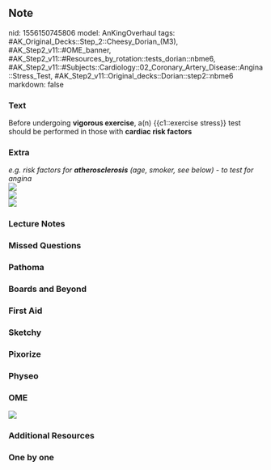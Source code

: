 ## Note
nid: 1556150745806
model: AnKingOverhaul
tags: #AK_Original_Decks::Step_2::Cheesy_Dorian_(M3), #AK_Step2_v11::#OME_banner, #AK_Step2_v11::#Resources_by_rotation::tests_dorian::nbme6, #AK_Step2_v11::#Subjects::Cardiology::02_Coronary_Artery_Disease::Angina::Stress_Test, #AK_Step2_v11::Original_decks::Dorian::step2::nbme6
markdown: false

### Text
Before undergoing <b>vigorous exercise</b>, a(n) {{c1::exercise
stress}} test should be performed in those with <b>cardiac risk
factors</b>

### Extra
<div>
  <i>e.g. risk factors for <b>atherosclerosis</b> (age, smoker, see
  below) - to test for angina</i>
</div>
<div>
  <i><img src="paste-55860344651777_1505754167063.jpg"></i>
</div>
<div>
  <i><img src="eval%20of%20chest%20pain.png"></i>
</div>
<div>
  <i><img src="paste-45294725103617.jpg"></i>
</div>

### Lecture Notes


### Missed Questions


### Pathoma


### Boards and Beyond


### First Aid


### Sketchy


### Pixorize


### Physeo


### OME
<div class="ome-widget">
  <a href="https://onlinemeded.org?ref=anki"><img src=
  "_OME_AnkiFlashcards_General_3.png"></a>
</div>

### Additional Resources


### One by one

